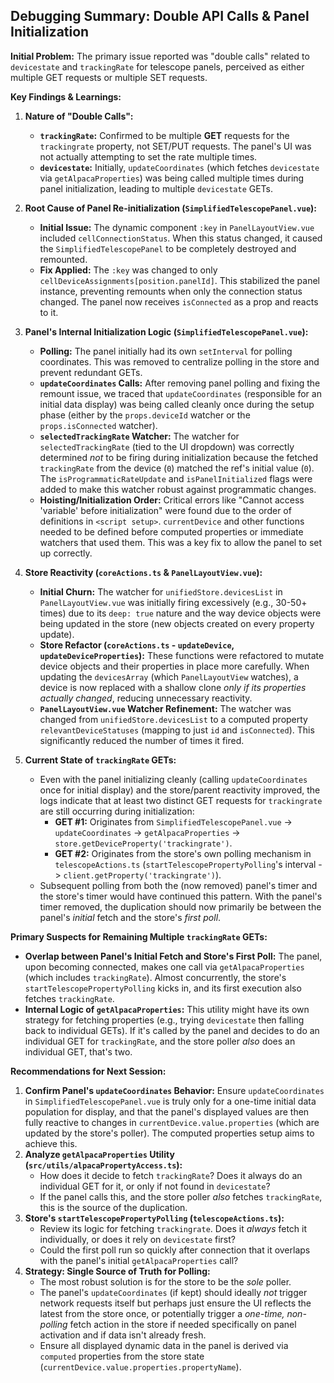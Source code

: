 ## Debugging Summary: Double API Calls & Panel Initialization

**Initial Problem:** The primary issue reported was "double calls" related to `devicestate` and `trackingRate` for telescope panels, perceived as either multiple GET requests or multiple SET requests.

**Key Findings & Learnings:**

1.  **Nature of "Double Calls":**

    - **`trackingRate`:** Confirmed to be multiple **GET** requests for the `trackingrate` property, not SET/PUT requests. The panel's UI was not actually attempting to set the rate multiple times.
    - **`devicestate`:** Initially, `updateCoordinates` (which fetches `devicestate` via `getAlpacaProperties`) was being called multiple times during panel initialization, leading to multiple `devicestate` GETs.

2.  **Root Cause of Panel Re-initialization (`SimplifiedTelescopePanel.vue`):**

    - **Initial Issue:** The dynamic component `:key` in `PanelLayoutView.vue` included `cellConnectionStatus`. When this status changed, it caused the `SimplifiedTelescopePanel` to be completely destroyed and remounted.
    - **Fix Applied:** The `:key` was changed to only `cellDeviceAssignments[position.panelId]`. This stabilized the panel instance, preventing remounts when only the connection status changed. The panel now receives `isConnected` as a prop and reacts to it.

3.  **Panel's Internal Initialization Logic (`SimplifiedTelescopePanel.vue`):**

    - **Polling:** The panel initially had its own `setInterval` for polling coordinates. This was removed to centralize polling in the store and prevent redundant GETs.
    - **`updateCoordinates` Calls:** After removing panel polling and fixing the remount issue, we traced that `updateCoordinates` (responsible for an initial data display) was being called cleanly once during the setup phase (either by the `props.deviceId` watcher or the `props.isConnected` watcher).
    - **`selectedTrackingRate` Watcher:** The watcher for `selectedTrackingRate` (tied to the UI dropdown) was correctly determined _not_ to be firing during initialization because the fetched `trackingRate` from the device (`0`) matched the ref's initial value (`0`). The `isProgrammaticRateUpdate` and `isPanelInitialized` flags were added to make this watcher robust against programmatic changes.
    - **Hoisting/Initialization Order:** Critical errors like "Cannot access 'variable' before initialization" were found due to the order of definitions in `<script setup>`. `currentDevice` and other functions needed to be defined before computed properties or immediate watchers that used them. This was a key fix to allow the panel to set up correctly.

4.  **Store Reactivity (`coreActions.ts` & `PanelLayoutView.vue`):**

    - **Initial Churn:** The watcher for `unifiedStore.devicesList` in `PanelLayoutView.vue` was initially firing excessively (e.g., 30-50+ times) due to its `deep: true` nature and the way device objects were being updated in the store (new objects created on every property update).
    - **Store Refactor (`coreActions.ts` - `updateDevice`, `updateDeviceProperties`):** These functions were refactored to mutate device objects and their properties in place more carefully. When updating the `devicesArray` (which `PanelLayoutView` watches), a device is now replaced with a shallow clone _only if its properties actually changed_, reducing unnecessary reactivity.
    - **`PanelLayoutView.vue` Watcher Refinement:** The watcher was changed from `unifiedStore.devicesList` to a computed property `relevantDeviceStatuses` (mapping to just `id` and `isConnected`). This significantly reduced the number of times it fired.

5.  **Current State of `trackingRate` GETs:**
    - Even with the panel initializing cleanly (calling `updateCoordinates` once for initial display) and the store/parent reactivity improved, the logs indicate that at least two distinct GET requests for `trackingrate` are still occurring during initialization:
      - **GET #1:** Originates from `SimplifiedTelescopePanel.vue` -> `updateCoordinates` -> `getAlpacaProperties` -> `store.getDeviceProperty('trackingrate')`.
      - **GET #2:** Originates from the store's own polling mechanism in `telescopeActions.ts` (`startTelescopePropertyPolling`'s interval -> `client.getProperty('trackingrate')`).
    - Subsequent polling from both the (now removed) panel's timer and the store's timer would have continued this pattern. With the panel's timer removed, the duplication should now primarily be between the panel's _initial_ fetch and the store's _first poll_.

**Primary Suspects for Remaining Multiple `trackingRate` GETs:**

- **Overlap between Panel's Initial Fetch and Store's First Poll:** The panel, upon becoming connected, makes one call via `getAlpacaProperties` (which includes `trackingRate`). Almost concurrently, the store's `startTelescopePropertyPolling` kicks in, and its first execution also fetches `trackingRate`.
- **Internal Logic of `getAlpacaProperties`:** This utility might have its own strategy for fetching properties (e.g., trying `devicestate` then falling back to individual GETs). If it's called by the panel and decides to do an individual GET for `trackingRate`, and the store poller _also_ does an individual GET, that's two.

**Recommendations for Next Session:**

1.  **Confirm Panel's `updateCoordinates` Behavior:** Ensure `updateCoordinates` in `SimplifiedTelescopePanel.vue` is truly only for a one-time initial data population for display, and that the panel's displayed values are then fully reactive to changes in `currentDevice.value.properties` (which are updated by the store's poller). The computed properties setup aims to achieve this.
2.  **Analyze `getAlpacaProperties` Utility (`src/utils/alpacaPropertyAccess.ts`):**
    - How does it decide to fetch `trackingRate`? Does it always do an individual GET for it, or only if not found in `devicestate`?
    - If the panel calls this, and the store poller _also_ fetches `trackingRate`, this is the source of the duplication.
3.  **Store's `startTelescopePropertyPolling` (`telescopeActions.ts`):**
    - Review its logic for fetching `trackingrate`. Does it _always_ fetch it individually, or does it rely on `devicestate` first?
    - Could the first poll run so quickly after connection that it overlaps with the panel's initial `getAlpacaProperties` call?
4.  **Strategy: Single Source of Truth for Polling:**
    - The most robust solution is for the store to be the _sole_ poller.
    - The panel's `updateCoordinates` (if kept) should ideally _not_ trigger network requests itself but perhaps just ensure the UI reflects the latest from the store once, or potentially trigger a _one-time, non-polling_ fetch action in the store if needed specifically on panel activation and if data isn't already fresh.
    - Ensure all displayed dynamic data in the panel is derived via `computed` properties from the store state (`currentDevice.value.properties.propertyName`).

